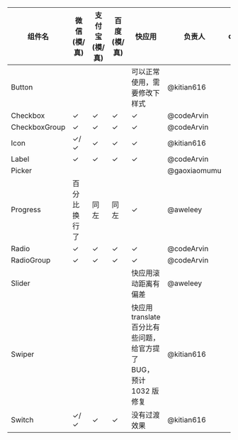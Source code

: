 | 组件名          | 微信(模/真) | 支付宝(模/真) | 百度(模/真)  | 快应用 | 负责人 | deadline |
| -------------- | --- | --- | --- | --- | --- | --- |
| Button         |     |     |     | 可以正常使用，需要修改下样式 | @kitian616 | |
| Checkbox       | ✓   | ✓   | ✓   | ✓   | @codeArvin | |
| CheckboxGroup  | ✓   | ✓   | ✓   | ✓   | @codeArvin | |
| Icon           | ✓/✓ | ✓   | ✓   | ✓   | @kitian616 | |
| Label          | ✓   | ✓   | ✓   | ✓   | @codeArvin | |
| Picker         |     |     |     |     | @gaoxiaomumu | |
| Progress       | 百分比换行了 | 同左 | 同左 | ✓   | @aweleey | |
| Radio          | ✓   | ✓   | ✓   | ✓   | @codeArvin | |
| RadioGroup     | ✓   | ✓   | ✓   | ✓   | @codeArvin | |
| Slider         |     |     |     | 快应用滚动距离有偏差 | @aweleey | |
| Swiper         |     |     |     | 快应用 translate 百分比有些问题，给官方提了 BUG，预计 1032 版修复 | @kitian616 | |
| Switch         | ✓/✓ | ✓   | ✓   | 没有过渡效果 | @kitian616 | |
